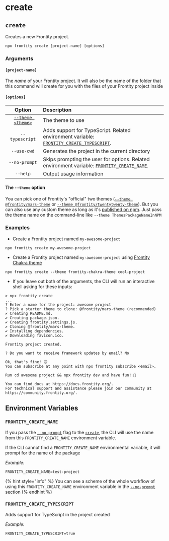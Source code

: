 # create

## `create`

Creates a new Frontity project.

```text
npx frontity create [project-name] [options]
```

### Arguments

#### `[project-name]`

The _name_ of your Frontity project. It will also be the name of the folder that this command will create for you with the files of your Frontity project inside

#### `[options]`

|                     Option                      | Description                                                                                                                      |
| :---------------------------------------------: | :------------------------------------------------------------------------------------------------------------------------------- |
| [`--theme <theme>`](create.md#the-theme-option) | The theme to use                                                                                                                 |
|                 `--typescript`                  | Adds support for TypeScript. Related environment variable: [`FRONTITY_CREATE_TYPESCRIPT`](create.md#frontity_create_typescript). |
|                   `--use-cwd`                   | Generates the project in the current directory                                                                                   |
|                  `--no-prompt`                  | Skips prompting the user for options. Related environment variable: [`FRONTITY_CREATE_NAME`](create.md#frontity_create_name).    |
|                    `--help`                     | Output usage information                                                                                                         |

#### The `--theme` option

You can pick one of Frontity's "official" two themes \([`--theme @frontity/mars-theme`](https://github.com/frontity/frontity/tree/dev/packages/mars-theme) or [`--theme @frontity/twentytwenty-theme`](https://github.com/frontity/frontity/tree/dev/packages/twentytwenty-theme)\). But you can also use any custom theme as long as it's [published on npm](https://www.npmjs.com/search?q=keywords:frontity-theme). Just pass the theme name on the command-line like `--theme ThemesPackageNameInNPM`

### Examples

- Create a Frontity project named `my-awesome-project`

```text
npx frontity create my-awesome-project
```

- Create a Frontity project named `my-awesome-project` using [Frontity Chakra theme](https://www.npmjs.com/package/frontity-chakra-theme)

```text
npx frontity create --theme frontity-chakra-theme cool-project
```

- If you leave out both of the arguments, the CLI will run an interactive shell asking for these inputs:

```text
> npx frontity create
...
? Enter a name for the project: awesome project
? Pick a starter theme to clone: @frontity/mars-theme (recommended)
✔ Creating README.md.
✔ Creating package.json.
✔ Creating frontity.settings.js.
✔ Cloning @frontity/mars-theme.
✔ Installing dependencies.
✔ Downloading favicon.ico.

Frontity project created.

? Do you want to receive framework updates by email? No

Ok, that's fine! 😉
You can subscribe at any point with npx frontity subscribe <email>.

Run cd awesome project && npx frontity dev and have fun! 🎉

You can find docs at https://docs.frontity.org/.
For technical support and assistance please join our community at https://community.frontity.org/.
```

## Environment Variables

### `FRONTITY_CREATE_NAME`

If you pass the [`--no-prompt`](../#no-prompt) flag to the [`create`](create.md), the CLI will use the name from this `FRONTITY_CREATE_NAME` environment variable.

If the CLI cannot find a `FRONTITY_CREATE_NAME` environmental variable, it will prompt for the name of the package

_Example:_

```text
FRONTITY_CREATE_NAME=test-project
```

{% hint style="info" %}
You can see a scheme of the whole workflow of using this `FRONTITY_CREATE_NAME` environment variable in the [`--no-prompt`](../#no-prompt) section
{% endhint %}

### `FRONTITY_CREATE_TYPESCRIPT`

Adds support for TypeScript in the project created

_Example:_

```text
FRONTITY_CREATE_TYPESCRIPT=true
```
